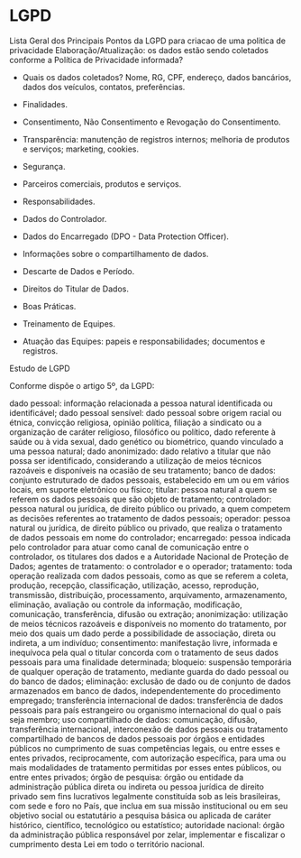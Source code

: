 # LGPD

Lista Geral dos Principais Pontos da LGPD para criacao de uma politica de privacidade
Elaboração/Atualização: os dados estão sendo coletados conforme a Política de Privacidade informada?

- Quais os dados coletados? Nome, RG, CPF, endereço, dados bancários, dados dos veículos, contatos, preferências.
- Finalidades.

- Consentimento, Não Consentimento e Revogação do Consentimento.

- Transparência: manutenção de registros internos; melhoria de produtos e serviços; marketing, cookies.

- Segurança.

- Parceiros comerciais, produtos e serviços.

- Responsabilidades.

- Dados do Controlador.

- Dados do Encarregado (DPO - Data Protection Officer).

- Informações sobre o compartilhamento de dados.

- Descarte de Dados e Período.

- Direitos do Titular de Dados.

- Boas Práticas.

- Treinamento de Equipes.

- Atuação das Equipes: papeis e responsabilidades; documentos e registros.

Estudo de LGPD

Conforme dispõe o artigo 5º, da LGPD:

dado pessoal: informação relacionada a pessoa natural identificada ou identificável;
dado pessoal sensível: dado pessoal sobre origem racial ou étnica, convicção religiosa, opinião política, filiação a sindicato ou a organização de caráter religioso, filosófico ou político, dado referente à saúde ou à vida sexual, dado genético ou biométrico, quando vinculado a uma pessoa natural;
dado anonimizado: dado relativo a titular que não possa ser identificado, considerando a utilização de meios técnicos razoáveis e disponíveis na ocasião de seu tratamento;
banco de dados: conjunto estruturado de dados pessoais, estabelecido em um ou em vários locais, em suporte eletrônico ou físico;
titular: pessoa natural a quem se referem os dados pessoais que são objeto de tratamento;
controlador: pessoa natural ou jurídica, de direito público ou privado, a quem competem as decisões referentes ao tratamento de dados pessoais;
operador: pessoa natural ou jurídica, de direito público ou privado, que realiza o tratamento de dados pessoais em nome do controlador;
encarregado: pessoa indicada pelo controlador para atuar como canal de comunicação entre o controlador, os titulares dos dados e a Autoridade Nacional de Proteção de Dados;
agentes de tratamento: o controlador e o operador;
tratamento: toda operação realizada com dados pessoais, como as que se referem a coleta, produção, recepção, classificação, utilização, acesso, reprodução, transmissão, distribuição, processamento, arquivamento, armazenamento, eliminação, avaliação ou controle da informação, modificação, comunicação, transferência, difusão ou extração;
anonimização: utilização de meios técnicos razoáveis e disponíveis no momento do tratamento, por meio dos quais um dado perde a possibilidade de associação, direta ou indireta, a um indivíduo;
consentimento: manifestação livre, informada e inequívoca pela qual o titular concorda com o tratamento de seus dados pessoais para uma finalidade determinada;
bloqueio: suspensão temporária de qualquer operação de tratamento, mediante guarda do dado pessoal ou do banco de dados;
eliminação: exclusão de dado ou de conjunto de dados armazenados em banco de dados, independentemente do procedimento empregado;
transferência internacional de dados: transferência de dados pessoais para país estrangeiro ou organismo internacional do qual o país seja membro;
uso compartilhado de dados: comunicação, difusão, transferência internacional, interconexão de dados pessoais ou tratamento compartilhado de bancos de dados pessoais por órgãos e entidades públicos no cumprimento de suas competências legais, ou entre esses e entes privados, reciprocamente, com autorização específica, para uma ou mais modalidades de tratamento permitidas por esses entes públicos, ou entre entes privados;
órgão de pesquisa: órgão ou entidade da administração pública direta ou indireta ou pessoa jurídica de direito privado sem fins lucrativos legalmente constituída sob as leis brasileiras, com sede e foro no País, que inclua em sua missão institucional ou em seu objetivo social ou estatutário a pesquisa básica ou aplicada de caráter histórico, científico, tecnológico ou estatístico;
autoridade nacional: órgão da administração pública responsável por zelar, implementar e fiscalizar o cumprimento desta Lei em todo o território nacional.


